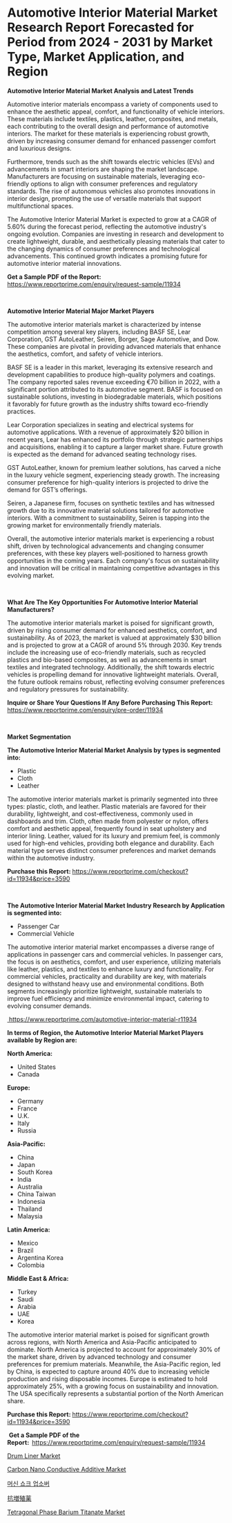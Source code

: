 <p><h1>Automotive Interior Material Market Research Report Forecasted for Period from 2024 -  2031 by Market Type, Market Application, and Region</h1></p><p><strong>Automotive Interior Material Market Analysis and Latest Trends</strong></p>
<p><p>Automotive interior materials encompass a variety of components used to enhance the aesthetic appeal, comfort, and functionality of vehicle interiors. These materials include textiles, plastics, leather, composites, and metals, each contributing to the overall design and performance of automotive interiors. The market for these materials is experiencing robust growth, driven by increasing consumer demand for enhanced passenger comfort and luxurious designs. </p><p>Furthermore, trends such as the shift towards electric vehicles (EVs) and advancements in smart interiors are shaping the market landscape. Manufacturers are focusing on sustainable materials, leveraging eco-friendly options to align with consumer preferences and regulatory standards. The rise of autonomous vehicles also promotes innovations in interior design, prompting the use of versatile materials that support multifunctional spaces.</p><p>The Automotive Interior Material Market is expected to grow at a CAGR of 5.60% during the forecast period, reflecting the automotive industry's ongoing evolution. Companies are investing in research and development to create lightweight, durable, and aesthetically pleasing materials that cater to the changing dynamics of consumer preferences and technological advancements. This continued growth indicates a promising future for automotive interior material innovations.</p></p>
<p><strong>Get a Sample PDF of the Report:&nbsp;</strong> <a href="https://www.reportprime.com/enquiry/request-sample/11934">https://www.reportprime.com/enquiry/request-sample/11934</a></p>
<p>&nbsp;</p>
<p><strong>Automotive Interior Material Major Market Players</strong></p>
<p><p>The automotive interior materials market is characterized by intense competition among several key players, including BASF SE, Lear Corporation, GST AutoLeather, Seiren, Borger, Sage Automotive, and Dow. These companies are pivotal in providing advanced materials that enhance the aesthetics, comfort, and safety of vehicle interiors.</p><p>BASF SE is a leader in this market, leveraging its extensive research and development capabilities to produce high-quality polymers and coatings. The company reported sales revenue exceeding €70 billion in 2022, with a significant portion attributed to its automotive segment. BASF is focused on sustainable solutions, investing in biodegradable materials, which positions it favorably for future growth as the industry shifts toward eco-friendly practices.</p><p>Lear Corporation specializes in seating and electrical systems for automotive applications. With a revenue of approximately $20 billion in recent years, Lear has enhanced its portfolio through strategic partnerships and acquisitions, enabling it to capture a larger market share. Future growth is expected as the demand for advanced seating technology rises.</p><p>GST AutoLeather, known for premium leather solutions, has carved a niche in the luxury vehicle segment, experiencing steady growth. The increasing consumer preference for high-quality interiors is projected to drive the demand for GST’s offerings.</p><p>Seiren, a Japanese firm, focuses on synthetic textiles and has witnessed growth due to its innovative material solutions tailored for automotive interiors. With a commitment to sustainability, Seiren is tapping into the growing market for environmentally friendly materials.</p><p>Overall, the automotive interior materials market is experiencing a robust shift, driven by technological advancements and changing consumer preferences, with these key players well-positioned to harness growth opportunities in the coming years. Each company's focus on sustainability and innovation will be critical in maintaining competitive advantages in this evolving market.</p></p>
<p>&nbsp;</p>
<p><strong>What Are The Key Opportunities For Automotive Interior Material Manufacturers?</strong></p>
<p><p>The automotive interior materials market is poised for significant growth, driven by rising consumer demand for enhanced aesthetics, comfort, and sustainability. As of 2023, the market is valued at approximately $30 billion and is projected to grow at a CAGR of around 5% through 2030. Key trends include the increasing use of eco-friendly materials, such as recycled plastics and bio-based composites, as well as advancements in smart textiles and integrated technology. Additionally, the shift towards electric vehicles is propelling demand for innovative lightweight materials. Overall, the future outlook remains robust, reflecting evolving consumer preferences and regulatory pressures for sustainability.</p></p>
<p><strong>Inquire or Share Your Questions If Any Before Purchasing This Report:</strong> <a href="https://www.reportprime.com/enquiry/pre-order/11934">https://www.reportprime.com/enquiry/pre-order/11934</a></p>
<p>&nbsp;</p>
<p><strong>Market Segmentation</strong></p>
<p><strong>The Automotive Interior Material Market Analysis by types is segmented into:</strong></p>
<p><ul><li>Plastic</li><li>Cloth</li><li>Leather</li></ul></p>
<p><p>The automotive interior materials market is primarily segmented into three types: plastic, cloth, and leather. Plastic materials are favored for their durability, lightweight, and cost-effectiveness, commonly used in dashboards and trim. Cloth, often made from polyester or nylon, offers comfort and aesthetic appeal, frequently found in seat upholstery and interior lining. Leather, valued for its luxury and premium feel, is commonly used for high-end vehicles, providing both elegance and durability. Each material type serves distinct consumer preferences and market demands within the automotive industry.</p></p>
<p><strong>Purchase this Report:&nbsp;</strong><a href="https://www.reportprime.com/checkout?id=11934&price=3590">https://www.reportprime.com/checkout?id=11934&price=3590</a></p>
<p>&nbsp;</p>
<p><strong>The Automotive Interior Material Market Industry Research by Application is segmented into:</strong></p>
<p><ul><li>Passenger Car</li><li>Commercial Vehicle</li></ul></p>
<p><p>The automotive interior material market encompasses a diverse range of applications in passenger cars and commercial vehicles. In passenger cars, the focus is on aesthetics, comfort, and user experience, utilizing materials like leather, plastics, and textiles to enhance luxury and functionality. For commercial vehicles, practicality and durability are key, with materials designed to withstand heavy use and environmental conditions. Both segments increasingly prioritize lightweight, sustainable materials to improve fuel efficiency and minimize environmental impact, catering to evolving consumer demands.</p></p>
<p><a href="https://www.reportprime.com/automotive-interior-material-r11934">&nbsp;https://www.reportprime.com/automotive-interior-material-r11934</a></p>
<p><strong>In terms of Region, the Automotive Interior Material Market Players available by Region are:</strong></p>
<p>
    <p> <strong> North America: </strong>
        <ul>
            <li>United States</li>
            <li>Canada</li>
        </ul>
        </p> 
    <p> <strong> Europe: </strong>
        <ul>
            <li>Germany</li>
            <li>France</li>
            <li>U.K.</li>
            <li>Italy</li>
            <li>Russia</li>
        </ul>
        </p> 
    <p> <strong> Asia-Pacific: </strong>
        <ul>
            <li>China</li>
            <li>Japan</li>
            <li>South Korea</li>
            <li>India</li>
            <li>Australia</li>
            <li>China Taiwan</li>
            <li>Indonesia</li>
            <li>Thailand</li>
            <li>Malaysia</li>
        </ul>
        </p> 
    <p> <strong> Latin America: </strong>
        <ul>
            <li>Mexico</li>
            <li>Brazil</li>
            <li>Argentina Korea</li>
            <li>Colombia</li>
        </ul>
        </p> 
    <p> <strong> Middle East & Africa: </strong>
        <ul>
            <li>Turkey</li>
            <li>Saudi</li>
            <li>Arabia</li>
            <li>UAE</li>
            <li>Korea</li>
        </ul>
    </p>
    </p>
<p><p>The automotive interior material market is poised for significant growth across regions, with North America and Asia-Pacific anticipated to dominate. North America is projected to account for approximately 30% of the market share, driven by advanced technology and consumer preferences for premium materials. Meanwhile, the Asia-Pacific region, led by China, is expected to capture around 40% due to increasing vehicle production and rising disposable incomes. Europe is estimated to hold approximately 25%, with a growing focus on sustainability and innovation. The USA specifically represents a substantial portion of the North American share.</p></p>
<p><strong>Purchase this Report: </strong><a href="https://www.reportprime.com/checkout?id=11934&price=3590">https://www.reportprime.com/checkout?id=11934&price=3590</a></p>
<p>&nbsp;<strong>Get a Sample PDF of the Report:&nbsp;&nbsp;</strong><a href="https://www.reportprime.com/enquiry/request-sample/11934">https://www.reportprime.com/enquiry/request-sample/11934</a></p>
<p><strong></strong></p>
<p><p><a href="https://medium.com/@jeniw10236654655/exploring-drum-liner-market-dynamics-global-trends-and-future-growth-prospects-2024-2031-cd0fe91ddb03">Drum Liner Market</a></p><p><a href="https://issuu.com/reportprime-2/docs/carbon-nano-conductive-additive-mar_78505d92b3f000">Carbon Nano Conductive Additive Market</a></p><p><a href="https://medium.com/@delmyx2tuliau/%EB%A8%B8%EC%8B%A0-%EC%87%BC%ED%81%AC-%ED%9D%A1%EC%88%98%EA%B8%B0-%EC%8B%9C%EC%9E%A5%EC%97%90-%EB%8C%80%ED%95%9C-%ED%86%B5%EC%B0%B0-%EC%8B%9C%EC%9E%A5-%EC%B0%B8%EC%97%AC%EC%9E%90-%EC%8B%9C%EC%9E%A5-%EA%B7%9C%EB%AA%A8-%EC%A7%80%EC%97%AD%EB%B3%84-%EA%B7%B8%EB%A6%AC%EA%B3%A0-%EC%98%88%EC%B8%A1-2024-2031-e406f7ba1f2c">머신 쇼크 업소버</a></p><p><a href="https://medium.com/@verniebarton2023/%E4%BB%A5%E4%B8%8B%E3%81%AE%E6%96%87%E3%82%92%E6%97%A5%E6%9C%AC%E8%AA%9E%E3%81%AB%E7%BF%BB%E8%A8%B3%E3%81%97%E3%81%BE%E3%81%99-%E3%82%B0%E3%83%AD%E3%83%BC%E3%83%90%E3%83%AB%E3%81%AA%E6%8A%97%E5%A2%97%E6%AE%96%E8%96%AC%E5%B8%82%E5%A0%B4%E3%81%AE%E7%AF%84%E5%9B%B2%E3%81%AB%E9%96%A2%E3%81%99%E3%82%8B%E8%A9%B3%E7%B4%B0%E3%81%AA%E5%88%86%E6%9E%90%E3%81%A8-2024%E5%B9%B4%E3%81%8B%E3%82%892031%E5%B9%B4%E3%81%BE%E3%81%A7%E3%81%AE%E6%9C%9F%E9%96%93%E3%81%AB%E3%81%8A%E3%81%91%E3%82%8B6-6-%E3%81%AEcagr%E3%81%AE%E6%80%A5%E6%88%90%E9%95%B7%E3%81%AE%E4%BA%88%E6%B8%AC-dc8e87f87a79">抗増殖薬</a></p><p><a href="https://issuu.com/reportprime-2/docs/tetragonal-phase-barium-titanate-ma_a82e6cc0e4e162">Tetragonal Phase Barium Titanate Market</a></p></p>
